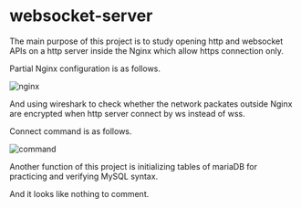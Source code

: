 # websocket-server

  The main purpose of this project is to study opening http and websocket APIs on a http server inside the Nginx which allow https connection only.
  
  Partial Nginx configuration is as follows.
  
  ![nginx](https://user-images.githubusercontent.com/61178883/149922364-bebb1d35-7325-44c6-b4a1-4be98edbfade.JPG)

  And using wireshark to check whether the network packates outside Nginx are encrypted when http server connect by ws instead of wss.
  
  Connect command is as follows.
  
  ![command](https://user-images.githubusercontent.com/61178883/149922309-144b77e2-14e3-47e3-a8f9-e862f20f0283.JPG)
  
  Another function of this project is initializing tables of mariaDB for practicing and verifying MySQL syntax.
  
  And it looks like nothing to comment.

